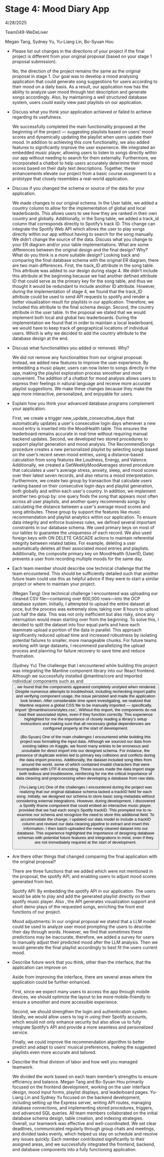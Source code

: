 # Stage 4: Mood Diary App
4/28/2025

Team049-WeDeLiver

Megan Tang, Sydney Yu, Yu-Liang Lin, Bo-Syuan Hou


- Please list out changes in the directions of your project if the final project is different from your original proposal (based on your stage 1 proposal submission).

  No, the direction of the project remains the same as the original proposal in stage 1. Our goal was to develop a mood analysing application that could generate song suggestions for users according to their mood on a daily basis. As a result, our application now has the ability to analyze user mood through text description and generate songs accordingly. Also, by maintaining a well structured database system, users could easily view past playlists on our application.


- Discuss what you think your application achieved or failed to achieve regarding its usefulness.

  We successfully completed the main functionality proposed at the beginning of the project — suggesting playlists based on users’ mood scores and dynamically updating the playlist when users update their mood. In addition to achieving this core functionality, we also added features to significantly improve the user experience. We integrated an embedded music player, allowing users to listen to songs directly within our app without needing to search for them externally. Furthermore, we incorporated a chatbot to help users accurately determine their mood scores based on their daily text descriptions. Together, these enhancements elevate our project from a basic course assignment to a prototype that closely resembles a real-world application.


- Discuss if you changed the schema or source of the data for your application.

  We made changes to our original schema. In the User table, we added a country column to allow for the implementation of global and local leaderboards. This allows users to see how they are ranked in their own country and globally. Additionally, in the Song table, we added a track_id column that corresponds directly to Spotify’s track ID. This change can integrate the Spotify Web API which allows the user to play songs directly within our app without having to search for the song manually. We didn’t change the source of the data. 
Discuss what you change to your ER diagram and/or your table implementations. What are some differences between the original design and the final design? Why? What do you think is a more suitable design? 
Looking back and comparing the final database schema with the original ER diagram, there are two main differences. First, the track_ID attribute in the song table. This attribute was added to our design during stage 4. We didn’t include this attribute at the beginning because we had another defined attribute ID that could serve as the primary key for the song table, and thus we thought it would be redundant to include another ID attribute. However, during the implementation of stage 4, we found that the track_ID attribute could be used to send API requests to spotify and render a better visualization result for playlists in our application. Therefore, we included this attribute to the final schema design. Second, the country attribute in the user table. In the proposal we stated that we would implement both local and global two leaderboards. During the implementation we found that in order to maintain a local leaderboard, we would have to keep track of geographical locations of individual users. Which is why we decided to add the country attribute to the database design at the end.


- Discuss what functionalities you added or removed. Why?

  We did not remove any functionalities from our original proposal. Instead, we added new features to improve the user experience. By embedding a music player, users can now listen to songs directly in the app, making the playlist exploration process smoother and more convenient. The addition of a chatbot for mood analysis allows users to express their feelings in natural language and receive more accurate playlist suggestions. We make these changes because they make the app more interactive, personalized, and enjoyable for users.


- Explain how you think your advanced database programs complement your application.

  First, we create a trigger new_update_consecutive_days that automatically updates a user's consecutive login days whenever a new mood entry is inserted into the MoodHealth table. This ensures the leaderboard remains accurate in real time without requiring manual backend updates. Second, we developed two stored procedures to support playlist generation and mood analysis. The RecommendSongs procedure creates a new personalized playlist by selecting songs based on the user’s recent seven mood entries, using a distance-based calculation from song features like Loudness, Energy, and Valence. Additionally, we created a GetWeeklyMoodAverages stored procedure that calculates a user's average stress, anxiety, sleep, and mood scores over their latest seven records, and also returns a mood interpretation. Furthermore, we create two group by transaction that calculate users ranking based on their consecutive login days and playlist generation, both globally and within each user's country. In addition, we implement another two group by: one query finds the song that appears most often across all user playlists, and another query recommends songs by calculating the distance between a user's average mood scores and song attributes. These group by support the features like music recommendation and playlist analytics within our application. To ensure data integrity and enforce business rules, we defined several important constraints in our database schema. We used primary keys on most of our tables to guarantee the uniqueness of each record. We also used foreign keys with ON DELETE CASCADE actions to maintain referential integrity between related tables. For example, deleting a user automatically deletes all their associated mood entries and playlists. Additionally, the composite primary key on MoodHealth (UserID, Date) prevents a user from recording multiple moods for the same day.
- Each team member should describe one technical challenge that the team encountered. This should be sufficiently detailed such that another future team could use this as helpful advice if they were to start a similar project or where to maintain your project.

  (Megan Tang) One technical challenge I encountered was uploading our cleaned CSV file—containing over 600,000 rows—into the GCP database system. Initially, I attempted to upload the entire dataset at once, but the process was extremely slow, taking over 8 hours to upload just half the data. This was not only inefficient but also risky, since any interruption would mean starting over from the beginning. To solve this, I decided to split the dataset into four equal parts and have each teammate upload a portion of the data in parallel. This approach significantly reduced upload time and increased robustness by isolating potential failures to smaller, more manageable chunks. For future teams working with large datasets, I recommend parallelizing the upload process and planning for failure recovery to save time and reduce frustration.

  (Sydney Yu) The challenge that I encountered while building this project was integrating the Mantine component library into our React frontend. Although we successfully installed @mantine/core and imported individual components such as <Container> and <Button>, we found that the components appeared completely unstyled when rendered. Despite numerous attempts to troubleshoot, including rechecking import paths and verifying component usage, the issue persisted and made the application look broken. After considerable time spent investigating, we realized that Mantine requires a global CSS file to be manually imported — specifically, import '@mantine/core/styles.css';. Without this import, the components do not load their associated styles, even if they function correctly. This experience highlighted for me the importance of closely reading a library’s setup instructions and making sure that all necessary global dependencies are configured properly at the start of development.

  (Bo-Syuan) One of the main challenges I encountered while building this project was formatting the input data. Although we sourced our data from existing tables on Kaggle, we found many entries to be erroneous and unsuitable for direct import into our designed schema. For instance, the presence of duplicate entries led to primary key collisions and conflicts during the data import process. Additionally, the dataset included song titles from around the world, some of which contained invalid characters that were incompatible with UTF-8 encoding. These issues made the data import stage both tedious and troublesome, reinforcing for me the critical importance of data cleaning and preprocessing when developing a database from raw data.

  (Yu-Liang Lin) One of the challenges I encountered during the project was realizing that our original database schema lacked a trackID field for each song. Initially, we designed our schema to store basic song metadata without considering external integrations. However, during development, I discovered a Spotify iframe component that could embed an interactive music player, provided that we had each song’s Spotify trackID. This prompted me to re-examine our schema and recognize the need to store this additional field. To accommodate the change, I updated our data model to include a trackID column and revised our data cleaning pipeline to extract and insert this information. I then batch-uploaded the newly cleaned dataset into our database. This experience highlighted the importance of designing database schemas with potential future features and integrations in mind, even if they are not immediately required at the start of development.


- Are there other things that changed comparing the final application with the original proposal?

  There are three functions that we added which were not mentioned in the proposal, the spotify API, and enabling users to adjust mood scores generated from text.

  Spotify API: By embedding the spotify API in our application. The users would be able to play and add the generated playlist directly on their spotify music player. Also , the API generates visualization support and short demo plays of the requested songs, enriching the front end functions of our project.

  Mood adjustments: In our original proposal we stated that a LLM model could be used to analyze user mood prompting the users to describe their day through words. However, we find that sometimes these predictions may be inaccurate, therefore, we added a survey for users to manually adjust their predicted mood after the LLM analysis. Then we would generate the final playlist accordingly to best fit the users current mood.


- Describe future work that you think, other than the interface, that the application can improve on

  Aside from improving the interface, there are several areas where the application could be further enhanced.

  First, since we expect many users to access the app through mobile devices, we should optimize the layout to be more mobile-friendly to ensure a smoother and more accessible experience.

  Second, we should strengthen the login and authentication system. Ideally, we would allow users to log in using their Spotify accounts, which would not only enhance security but also allow us to fully integrate Spotify’s API and provide a more seamless and personalized service.

  Finally, we could improve the recommendation algorithm to better predict and adapt to users’ musical preferences, making the suggested playlists even more accurate and tailored.

- Describe the final division of labor and how well you managed teamwork.

  We divided the work based on each team member’s strengths to ensure efficiency and balance. Megan Tang and Bo-Syuan Hou primarily focused on the frontend development, working on the user interface design, mood input forms, playlist displays, and leaderboard pages. Yu-Liang Lin and Sydney Yu focused on the backend development, including setting up the Express server, writing API routes, managing database connections, and implementing stored procedures, triggers, and advanced SQL queries. All team members collaborated on the initial database schema design, table creation, and indexing strategies. Overall, our teamwork was effective and well-coordinated. We set clear deadlines, communicated regularly through group chats and meetings, and divided tasks evenly, which helped us stay on schedule and resolve any issues quickly. Each member contributed significantly to their assigned areas, and we successfully integrated the frontend, backend, and database components into a fully functioning application.

